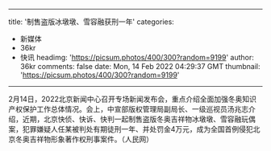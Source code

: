 
---
title: '制售盗版冰墩墩、雪容融获刑一年'
categories: 
 - 新媒体
 - 36kr
 - 快讯
headimg: 'https://picsum.photos/400/300?random=9199'
author: 36kr
comments: false
date: Mon, 14 Feb 2022 04:29:37 GMT
thumbnail: 'https://picsum.photos/400/300?random=9199'
---

<div>   
2月14日，2022北京新闻中心召开专场新闻发布会，重点介绍全面加强冬奥知识产权保护工作总体情况。会上，中宣部版权管理局副局长、一级巡视员汤兆志介绍，近期，北京快侦、快诉、快判一起制售盗版冬奥吉祥物冰墩墩、雪容融玩偶案，犯罪嫌疑人任某被判处有期徒刑一年、并处罚金4万元，成为全国首例侵犯北京冬奥吉祥物形象著作权刑事案件。（人民网）  
</div>
            